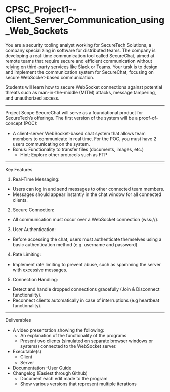 # CPSC_Project1--Client_Server_Communication_using_Web_Sockets

You are a security tooling analyst working for SecureTech Solutions, a company specializing in software for distributed teams. The company is developing a real-time communication tool called SecureChat, aimed at remote teams that require secure and efficient communication without relying on third-party services like Slack or Teams. Your task is to design and implement the communication system for SecureChat, focusing on secure WebSocket-based communication.

Students will learn how to secure WebSocket connections against potential threats such as man-in-the-middle (MITM) attacks, message tampering, and unauthorized access.

 
-----------------------------------------------------------------------------------------
Project Scope
SecureChat will serve as a foundational product for SecureTech’s offerings. The first version of the system will be a proof-of-concept (POC):

- A client-server WebSocket-based chat system that allows team members to communicate in real time. For the POC, you must have 2 users communicating on the system.
- Bonus: Functionality to transfer files (documents, images, etc.)
	- Hint: Explore other protocols such as FTP
 
-----------------------------------------------------------------------------------------
Key Features
1. Real-Time Messaging:

- Users can log in and send messages to other connected team members.
- Messages should appear instantly in the chat window for all connected clients.

2. Secure Connection:

- All communication must occur over a WebSocket connection (wss://).

3. User Authentication:

- Before accessing the chat, users must authenticate themselves using a basic authentication method (e.g. username and password)

4. Rate Limiting:

- Implement rate limiting to prevent abuse, such as spamming the server with excessive messages.

5. Connection Handling:

- Detect and handle dropped connections gracefully (Join & Disconnect functionality).
- Reconnect clients automatically in case of interruptions (e.g heartbeat functionality).
 
-----------------------------------------------------------------------------------------
Deliverables
- A video presentation showing the following:
	- An explanation of the functionality of the programs
	- Present two clients (simulated on separate browser windows or systems) connected to the WebSocket server.
- Executable(s)
	- Client
	- Server
- Documentation
	-User Guide
- Changelog (Easiest through Github)
	- Document each edit made to the program
	- Show various versions that represent multiple iterations